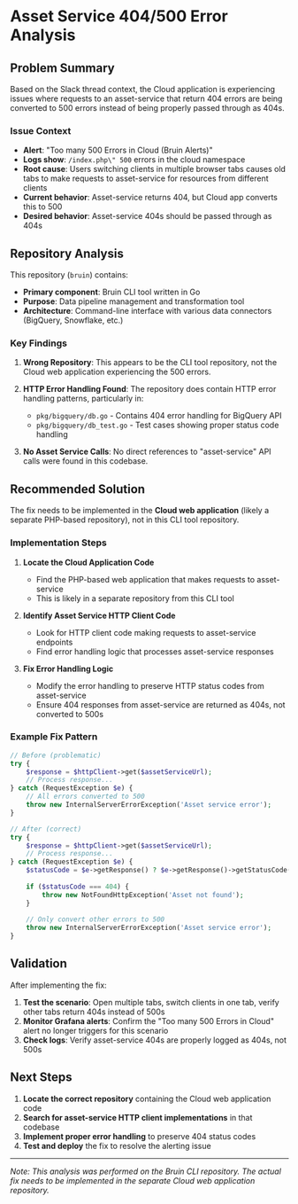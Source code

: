 # Asset Service 404/500 Error Analysis

## Problem Summary

Based on the Slack thread context, the Cloud application is experiencing issues where requests to an asset-service that return 404 errors are being converted to 500 errors instead of being properly passed through as 404s.

### Issue Context
- **Alert**: "Too many 500 Errors in Cloud (Bruin Alerts)"
- **Logs show**: `/index.php\" 500` errors in the cloud namespace 
- **Root cause**: Users switching clients in multiple browser tabs causes old tabs to make requests to asset-service for resources from different clients
- **Current behavior**: Asset-service returns 404, but Cloud app converts this to 500
- **Desired behavior**: Asset-service 404s should be passed through as 404s

## Repository Analysis

This repository (`bruin`) contains:
- **Primary component**: Bruin CLI tool written in Go
- **Purpose**: Data pipeline management and transformation tool
- **Architecture**: Command-line interface with various data connectors (BigQuery, Snowflake, etc.)

### Key Findings

1. **Wrong Repository**: This appears to be the CLI tool repository, not the Cloud web application experiencing the 500 errors.

2. **HTTP Error Handling Found**: The repository does contain HTTP error handling patterns, particularly in:
   - `pkg/bigquery/db.go` - Contains 404 error handling for BigQuery API
   - `pkg/bigquery/db_test.go` - Test cases showing proper status code handling

3. **No Asset Service Calls**: No direct references to "asset-service" API calls were found in this codebase.

## Recommended Solution

The fix needs to be implemented in the **Cloud web application** (likely a separate PHP-based repository), not in this CLI tool repository.

### Implementation Steps

1. **Locate the Cloud Application Code**
   - Find the PHP-based web application that makes requests to asset-service
   - This is likely in a separate repository from this CLI tool

2. **Identify Asset Service HTTP Client Code**
   - Look for HTTP client code making requests to asset-service endpoints
   - Find error handling logic that processes asset-service responses

3. **Fix Error Handling Logic**
   - Modify the error handling to preserve HTTP status codes from asset-service
   - Ensure 404 responses from asset-service are returned as 404s, not converted to 500s

### Example Fix Pattern

```php
// Before (problematic)
try {
    $response = $httpClient->get($assetServiceUrl);
    // Process response...
} catch (RequestException $e) {
    // All errors converted to 500
    throw new InternalServerErrorException('Asset service error');
}

// After (correct)
try {
    $response = $httpClient->get($assetServiceUrl);
    // Process response...
} catch (RequestException $e) {
    $statusCode = $e->getResponse() ? $e->getResponse()->getStatusCode() : 500;
    
    if ($statusCode === 404) {
        throw new NotFoundHttpException('Asset not found');
    }
    
    // Only convert other errors to 500
    throw new InternalServerErrorException('Asset service error');
}
```

## Validation

After implementing the fix:

1. **Test the scenario**: Open multiple tabs, switch clients in one tab, verify other tabs return 404s instead of 500s
2. **Monitor Grafana alerts**: Confirm the "Too many 500 Errors in Cloud" alert no longer triggers for this scenario
3. **Check logs**: Verify asset-service 404s are properly logged as 404s, not 500s

## Next Steps

1. **Locate the correct repository** containing the Cloud web application code
2. **Search for asset-service HTTP client implementations** in that codebase
3. **Implement proper error handling** to preserve 404 status codes
4. **Test and deploy** the fix to resolve the alerting issue

---

*Note: This analysis was performed on the Bruin CLI repository. The actual fix needs to be implemented in the separate Cloud web application repository.*